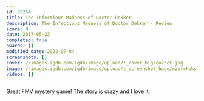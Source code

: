 ```yaml
---
id: 25264
title: The Infectious Madness of Doctor Dekker
description: The Infectious Madness of Doctor Dekker - Review
score: 8
date: 2017-05-23
completed: true
awards: []
modified_date: 2022-07-04
screenshots: []
cover: //images.igdb.com/igdb/image/upload/t_cover_big/co23ct.jpg
image: //images.igdb.com/igdb/image/upload/t_screenshot_huge/wzzfmkeksleae7puyxnz.jpg
videos: []
---
```

Great FMV mystery game! The story is crazy and I love it.